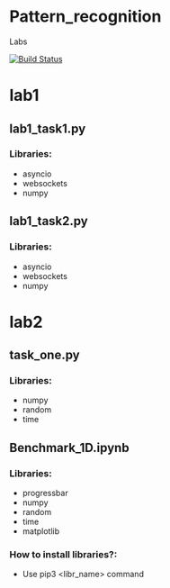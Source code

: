 # Pattern_recognition
Labs

[![Build Status](https://travis-ci.com/Ruslan3584/Pattern_recognition.svg?token=j9Kqn8jNSznud7EAtsqm&branch=master)](https://travis-ci.com/Ruslan3584/Pattern_recognition)

# lab1

## lab1_task1.py

### Libraries:
+ asyncio
+ websockets
+ numpy


## lab1_task2.py

### Libraries:
+ asyncio
+ websockets
+ numpy

# lab2

## task_one.py

### Libraries:
+ numpy
+ random
+ time

## Benchmark_1D.ipynb

### Libraries:
+ progressbar
+ numpy
+ random
+ time
+ matplotlib


### How to install libraries?:
 + Use pip3 <libr_name> command
